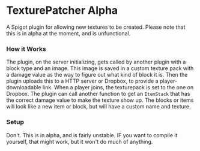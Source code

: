 # TexturePatcher Alpha
A Spigot plugin for allowing new textures to be created. 
Please note that this is in alpha at the moment, and is unfunctional.

### How it Works
The plugin, on the server initializing, gets called by another plugin with a block type and an image. This image is saved in a custom texture pack with a damage value as the way to figure out what kind of block it is. Then the plugin uploads this to a HTTP server or Dropbox, to provide a player-downloadable link. When a player joins, the texturepack is set to the one on Dropbox. The plugin can call another function to get an `ItemStack` that has the correct damage value to make the texture show up. The blocks or items will look like a new item or block, but will have a custom name and texture. 

### Setup
Don't. This is in alpha, and is fairly unstable. IF you want to compile it yourself, that might work, but it won't do much of anything.
